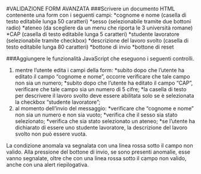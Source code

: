 #VALIDAZIONE FORM AVANZATA
###Scrivere un documento HTML contenente una form con i seguenti campi: 
*cognome e nome (casella di testo editabile lunga 50 caratteri) 
*sesso (selezionabile tramite due bottoni radio) 
*ateneo (da scegliere da un menu che riporta le 3 università romane) 
*CAP (casella di testo editabile lunga 5 caratteri) 
*studente lavoratore (selezionabile tramite checkbox) 
*descrizione del lavoro svolto (casella di testo editabile lunga 80 caratteri) 
*bottone di invio 
*bottone di reset 

###Aggiungere le funzionalità JavaScript che eseguono i seguenti controlli.
1. mentre l’utente edita i campi della form: 
*subito dopo che l’utente ha editato il campo “cognome e nome”, occorre verificare che tale campo non sia un numero; 
*subito dopo che l’utente ha editato il campo “CAP”, verificare che tale campo sia un numero di 5 cifre;
*la casella di testo per descrivere il lavoro svolto deve essere abilitata solo se è selezionata la checkbox “studente lavoratore”;
2. al momento dell’invio del messaggio: 
*verificare che “cognome e nome” non sia un numero e non sia vuoto; 
*verifica che il sesso sia stato selezionato; 
*verifica che sia stato selezionato un ateneo; 
*se l’utente ha dichiarato di essere uno studente lavoratore, la descrizione del lavoro svolto non può essere vuota.

La condizione anomala va segnalata con una linea rossa sotto il campo non valido.
Alla pressione del bottone di invio, se sono presenti anomalie, esse vanno segnalate, oltre che con una linea rossa sotto il campo non valido, anche con una alert riepilogativa.
